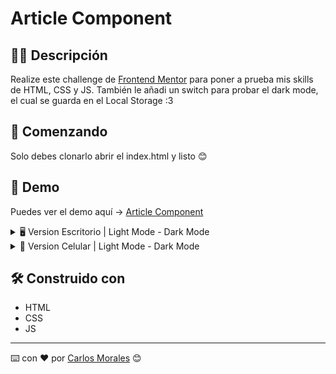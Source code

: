 # Article Component

## ✍🏻 Descripción

Realize este challenge de [Frontend Mentor](https://www.frontendmentor.io/) para poner a prueba mis skills de HTML, CSS y JS.
También le añadi un switch para probar el dark mode, el cual se guarda en el Local Storage :3

## 🚀 Comenzando

Solo debes clonarlo abrir el index.html y listo 😊

## 🎨 Demo

Puedes ver el demo aquí → [Article Component](https://cjosue15.github.io/landing-page-huddle/)

<details>

<summary>🖥 Version Escritorio | Light Mode - Dark Mode</summary>

![](./examples/desktop-light.png)

![](./examples/desktop-dark.png)

</details>

<details>

<summary>📱 Version Celular | Light Mode - Dark Mode</summary>

![](./examples/movil-light.png)

![](./examples/movil-dark.png)

</details>

## 🛠️ Construido con

-   HTML
-   CSS
-   JS

---

⌨️ con ❤️ por [Carlos Morales](https://github.com/cjosue15) 😊
